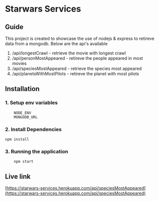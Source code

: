 
# Starwars Services

## Guide
This project is created to showcase the use of nodejs & express to retireve data from a mongodb.
Below are the api's available
1. /api/longestCrawl - retrieve the movie with longest crawl
2. /api/personMostAppeared - retireve the people appeared in most movies
3. /api/speciesMostAppeared - retrieve the species most appeared
4. /api/planetsWithMostPilots - retireve the planet with most pilots

## Installation

### 1. Setup env variables
		NODE_ENV
		MONGODB_URL

### 2. Install Dependencies
	npm install

### 3. Running the application
		npm start

## Live link
[https://starwars-services.herokuapp.com/api/speciesMostAppeared](https://starwars-services.herokuapp.com/api/speciesMostAppeared)
